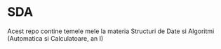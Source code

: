# SDA
Acest repo contine temele mele la materia Structuri de Date si Algoritmi (Automatica si Calculatoare, an I)

